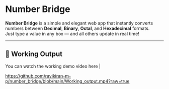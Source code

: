 #  Number Bridge

**Number Bridge** is a simple and elegant web app that instantly converts numbers between **Decimal**, **Binary**, **Octal**, and **Hexadecimal** formats.  
Just type a value in any box — and all others update in real time!

---

## 🎥 Working Output

You can watch the working demo video here 
                    |
                    
https://github.com/ravikiran-m-p/number_bridge/blob/main/Working_output.mp4?raw=true

